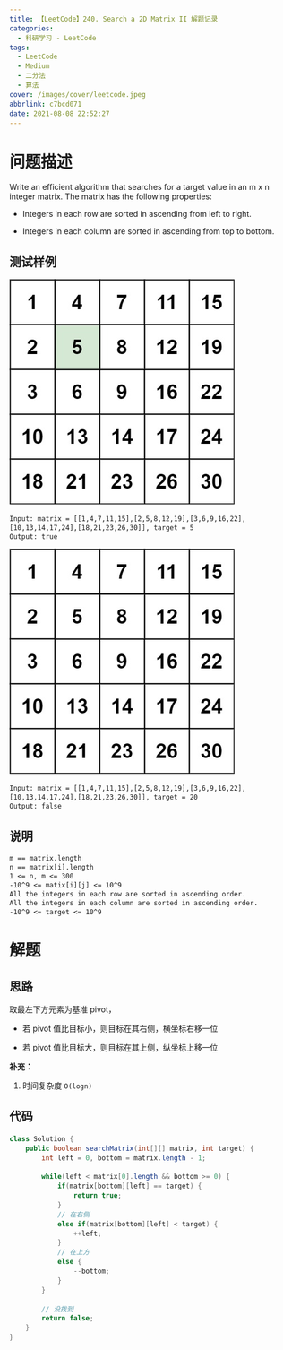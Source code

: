 ```yaml
---
title: 【LeetCode】240. Search a 2D Matrix II 解题记录
categories:
  - 科研学习 - LeetCode
tags:
  - LeetCode
  - Medium
  - 二分法
  - 算法
cover: /images/cover/leetcode.jpeg
abbrlink: c7bcd071
date: 2021-08-08 22:52:27
---
```


# 问题描述

Write an efficient algorithm that searches for a target value in an m x n integer matrix. The matrix has the following properties:

- Integers in each row are sorted in ascending from left to right.

- Integers in each column are sorted in ascending from top to bottom.

## 测试样例

![](/images/【LeetCode】240-Search-a-2D-Matrix-II-解题记录/2021-08-08-22-53-15.png)

```
Input: matrix = [[1,4,7,11,15],[2,5,8,12,19],[3,6,9,16,22],[10,13,14,17,24],[18,21,23,26,30]], target = 5
Output: true
```

![](/images/【LeetCode】240-Search-a-2D-Matrix-II-解题记录/2021-08-08-22-53-31.png)

```
Input: matrix = [[1,4,7,11,15],[2,5,8,12,19],[3,6,9,16,22],[10,13,14,17,24],[18,21,23,26,30]], target = 20
Output: false
```

## 说明

```
m == matrix.length
n == matrix[i].length
1 <= n, m <= 300
-10^9 <= matix[i][j] <= 10^9
All the integers in each row are sorted in ascending order.
All the integers in each column are sorted in ascending order.
-10^9 <= target <= 10^9
```

# 解题

## 思路

取最左下方元素为基准 pivot，

- 若 pivot 值比目标小，则目标在其右侧，横坐标右移一位

- 若 pivot 值比目标大，则目标在其上侧，纵坐标上移一位

**补充：**

1. 时间复杂度 `O(logn)`

## 代码

```java
class Solution {
    public boolean searchMatrix(int[][] matrix, int target) {
        int left = 0, bottom = matrix.length - 1;
        
        while(left < matrix[0].length && bottom >= 0) {
            if(matrix[bottom][left] == target) {
                return true;
            }
            // 在右侧
            else if(matrix[bottom][left] < target) {
                ++left;
            }
            // 在上方
            else {
                --bottom;
            }
        }
        
        // 没找到
        return false;
    }
}
```
